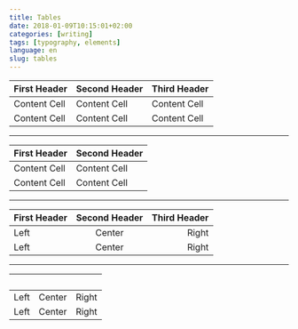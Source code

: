 ```yaml
---
title: Tables
date: 2018-01-09T10:15:01+02:00
categories: [writing]
tags: [typography, elements]
language: en
slug: tables
---
```


First Header | Second Header | Third Header
------------ | ------------- | ------------
Content Cell | Content Cell  | Content Cell
Content Cell | Content Cell  | Content Cell

---

| First Header  | Second Header |
| ------------- | ------------- |
| Content Cell  | Content Cell  |
| Content Cell  | Content Cell  |

---

First Header | Second Header | Third Header
:----------- | :-----------: | -----------:
Left         | Center        | Right
Left         | Center        | Right

---

&nbsp;       | &nbsp;        | &nbsp;
:----------- | :-----------: | -----------:
Left         | Center        | Right
Left         | Center        | Right
